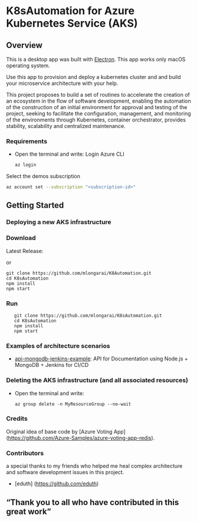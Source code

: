 # K8sAutomation for Azure Kubernetes Service (AKS)

## Overview

This is a desktop app was built with [Electron](http://electronjs.org). This app works only macOS operating system.

Use this app to provision and deploy a kubernetes cluster and and build your microservice architecture with your help.

This project proposes to build a set of routines to accelerate the creation of an ecosystem in the flow of software development, enabling the automation of the construction of an initial environment for approval and testing of the project, seeking to facilitate the configuration, management, and monitoring of the environments through Kubernetes, container orchestrator, provides stability, scalability and centralized maintenance.

### Requirements

* Open the terminal and write:
Login Azure CLI

   ```sh
   az login
   ```

Select the demos subscription

   ```sh
   az account set --subscription "<subscription-id>"
   ```

## Getting Started

### Deploying a new AKS infrastructure

### Download

Latest Release: 

or

   ```Github
   git clone https://github.com/mlongarai/K8Automation.git
   cd K8sAutomation
   npm install
   npm start
   ```

### Run

```Github
   git clone https://github.com/mlongarai/K8sAutomation.git
   cd K8sAutomation
   npm install
   npm start
   ```

### Examples of architecture scenarios

* [api-mongodb-jenkins-example](https://github.com/mlongarai/): API for Documentation using Node.js + MongoDB + Jenkins for CI/CD

### Deleting the AKS infrastructure (and all associated resources)

* Open the terminal and write:
   ```vim
   az group delete -n MyResourceGroup --no-wait
   ```

### Credits

Original idea of base code by [Azure Voting App] (https://github.com/Azure-Samples/azure-voting-app-redis).

### Contributors

a special thanks to my friends who helped me heal complex architecture and software development issues in this project.

* [eduth] (https://github.com/eduth)


## “Thank you to all who have contributed in this great work”
